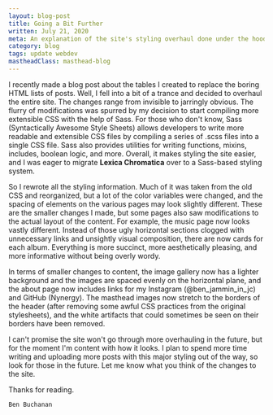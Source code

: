 ```yaml
---
layout: blog-post
title: Going a Bit Further
written: July 21, 2020
meta: An explanation of the site's styling overhaul done under the hood.
category: blog
tags: update webdev
mastheadClass: masthead-blog
---
```


I recently made a blog post about the tables I created to replace the boring HTML lists of posts. Well, I fell into a bit of a trance and decided to overhaul the entire site. The changes range from invisible to jarringly obvious. The flurry of modifications was spurred by my decision to start compiling more extensible CSS with the help of Sass. For those who don't know, Sass (Syntactically Awesome Style Sheets) allows developers to write more readable and extensible CSS files by compiling a series of .scss files into a single CSS file. Sass also provides utilities for writing functions, mixins, includes, boolean logic, and more. Overall, it makes styling the site easier, and I was eager to migrate **Lexica Chromatica** over to a Sass-based styling system.

So I rewrote all the styling information. Much of it was taken from the old CSS and reorganized, but a lot of the color variables were changed, and the spacing of elements on the various pages may look slightly different. These are the smaller changes I made, but some pages also saw modifications to the actual layout of the content. For example, the music page now looks vastly different. Instead of those ugly horizontal sections clogged with unnecessary links and unsightly visual composition, there are now cards for each album. Everything is more succinct, more aesthetically pleasing, and more informative without being overly wordy.

In terms of smaller changes to content, the image gallery now has a lighter background and the images are spaced evenly on the horizontal plane, and the about page now includes links for my Instagram (@ben\_jammin\_in\_jc) and GitHub (Nynergy). The masthead images now stretch to the borders of the header (after removing some awful CSS practices from the original stylesheets), and the white artifacts that could sometimes be seen on their borders have been removed.

I can't promise the site won't go through more overhauling in the future, but for the moment I'm content with how it looks. I plan to spend more time writing and uploading more posts with this major styling out of the way, so look for those in the future. Let me know what you think of the changes to the site.

Thanks for reading.

	Ben Buchanan
